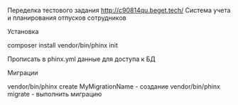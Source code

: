 Переделка тестового задания http://c90814qu.beget.tech/
Система учета и планирования отпусков сотрудников

Установка

composer install
vendor/bin/phinx init

Прописать в phinx.yml данные для доступа к БД

Миграции

vendor/bin/phinx create MyMigrationName - создание
vendor/bin/phinx migrate - выполнить миграцию
